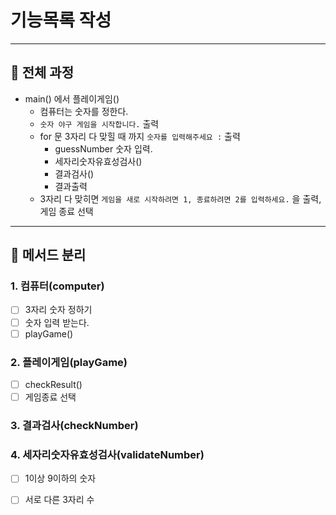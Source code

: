 # 기능목록 작성

---

## 🔘 전체 과정
- main() 에서 플레이게임()
    - 컴퓨터는 숫자를 정한다.
    - `숫자 야구 게임을 시작합니다.` 출력
    - for 문 3자리 다 맞힐 때 까지 `숫자를 입력해주세요 :` 출력
        - guessNumber 숫자 입력.
        - 세자리숫자유효성검사()
        - 결과검사()
        - 결과출력
    - 3자리 다 맞히면 `게임을 새로 시작하려면 1, 종료하려면 2를 입력하세요.` 을 출력,  게임 종료 선택

---
## 🔘 메서드 분리
### 1. 컴퓨터(computer)
* [ ] 3자리 숫자 정하기
* [ ] 숫자 입력 받는다.
* [ ] playGame()
### 2. 플레이게임(playGame)
* [ ] checkResult()
* [ ] 게임종료 선택
### 3. 결과검사(checkNumber)
### 4. 세자리숫자유효성검사(validateNumber)
* [ ] 1이상 9이하의 숫자
* [ ] 서로 다른 3자리 수

